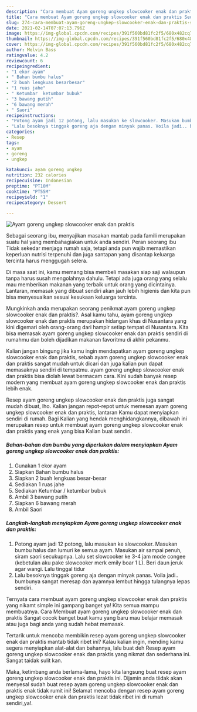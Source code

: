 ```yaml
---
description: "Cara membuat Ayam goreng ungkep slowcooker enak dan praktis Sederhana Untuk Jualan"
title: "Cara membuat Ayam goreng ungkep slowcooker enak dan praktis Sederhana Untuk Jualan"
slug: 274-cara-membuat-ayam-goreng-ungkep-slowcooker-enak-dan-praktis-sederhana-untuk-jualan
date: 2021-02-14T07:07:13.796Z
image: https://img-global.cpcdn.com/recipes/391f560bd81fc2f5/680x482cq70/ayam-goreng-ungkep-slowcooker-enak-dan-praktis-foto-resep-utama.jpg
thumbnail: https://img-global.cpcdn.com/recipes/391f560bd81fc2f5/680x482cq70/ayam-goreng-ungkep-slowcooker-enak-dan-praktis-foto-resep-utama.jpg
cover: https://img-global.cpcdn.com/recipes/391f560bd81fc2f5/680x482cq70/ayam-goreng-ungkep-slowcooker-enak-dan-praktis-foto-resep-utama.jpg
author: Melvin Bass
ratingvalue: 4.2
reviewcount: 6
recipeingredient:
- "1 ekor ayam"
- " Bahan bumbu halus"
- "2 buah lengkuas besarbesar"
- "1 ruas jahe"
- " Ketumbar  ketumbar bubuk"
- "3 bawang putih"
- "6 bawang merah"
- " Saori"
recipeinstructions:
- "Potong ayam jadi 12 potong, lalu masukan ke slowcooker. Masukan bumbu halus dan lumuri ke semua ayam. Masukan air sampai penuh, siram saori secukupnya. Lalu set slowcooker ke 3-4 jam mode congee (kebetulan aku pake slowcooker merk emily boar 1 L). Beri daun jeruk agar wangi. Lalu tinggal tidur"
- "Lalu besoknya tinggak goreng aja dengan minyak panas. Voila jadi.. bumbunya sangat meresap dan ayamnya lembut hingga tulangnya lepas sendiri."
categories:
- Resep
tags:
- ayam
- goreng
- ungkep

katakunci: ayam goreng ungkep 
nutrition: 232 calories
recipecuisine: Indonesian
preptime: "PT10M"
cooktime: "PT55M"
recipeyield: "1"
recipecategory: Dessert

---
```



![Ayam goreng ungkep slowcooker enak dan praktis](https://img-global.cpcdn.com/recipes/391f560bd81fc2f5/680x482cq70/ayam-goreng-ungkep-slowcooker-enak-dan-praktis-foto-resep-utama.jpg)

Sebagai seorang ibu, menyajikan masakan mantab pada famili merupakan suatu hal yang membahagiakan untuk anda sendiri. Peran seorang ibu Tidak sekedar menjaga rumah saja, tetapi anda pun wajib memastikan keperluan nutrisi terpenuhi dan juga santapan yang disantap keluarga tercinta harus menggugah selera.

Di masa  saat ini, kamu memang bisa membeli masakan siap saji walaupun tanpa harus susah mengolahnya dahulu. Tetapi ada juga orang yang selalu mau memberikan makanan yang terbaik untuk orang yang dicintainya. Lantaran, memasak yang dibuat sendiri akan jauh lebih higienis dan kita pun bisa menyesuaikan sesuai kesukaan keluarga tercinta. 



Mungkinkah anda merupakan seorang penikmat ayam goreng ungkep slowcooker enak dan praktis?. Asal kamu tahu, ayam goreng ungkep slowcooker enak dan praktis merupakan hidangan khas di Nusantara yang kini digemari oleh orang-orang dari hampir setiap tempat di Nusantara. Kita bisa memasak ayam goreng ungkep slowcooker enak dan praktis sendiri di rumahmu dan boleh dijadikan makanan favoritmu di akhir pekanmu.

Kalian jangan bingung jika kamu ingin mendapatkan ayam goreng ungkep slowcooker enak dan praktis, sebab ayam goreng ungkep slowcooker enak dan praktis sangat mudah untuk dicari dan juga kalian pun dapat memasaknya sendiri di tempatmu. ayam goreng ungkep slowcooker enak dan praktis bisa diolah lewat bermacam cara. Kini sudah banyak resep modern yang membuat ayam goreng ungkep slowcooker enak dan praktis lebih enak.

Resep ayam goreng ungkep slowcooker enak dan praktis juga sangat mudah dibuat, lho. Kalian jangan repot-repot untuk memesan ayam goreng ungkep slowcooker enak dan praktis, lantaran Kamu dapat menyiapkan sendiri di rumah. Bagi Kalian yang hendak menghidangkannya, dibawah ini merupakan resep untuk membuat ayam goreng ungkep slowcooker enak dan praktis yang enak yang bisa Kalian buat sendiri.

<!--inarticleads1-->

##### Bahan-bahan dan bumbu yang diperlukan dalam menyiapkan Ayam goreng ungkep slowcooker enak dan praktis:

1. Gunakan 1 ekor ayam
1. Siapkan  Bahan bumbu halus
1. Siapkan 2 buah lengkuas besar-besar
1. Sediakan 1 ruas jahe
1. Sediakan  Ketumbar / ketumbar bubuk
1. Ambil 3 bawang putih
1. Siapkan 6 bawang merah
1. Ambil  Saori




<!--inarticleads2-->

##### Langkah-langkah menyiapkan Ayam goreng ungkep slowcooker enak dan praktis:

1. Potong ayam jadi 12 potong, lalu masukan ke slowcooker. Masukan bumbu halus dan lumuri ke semua ayam. Masukan air sampai penuh, siram saori secukupnya. Lalu set slowcooker ke 3-4 jam mode congee (kebetulan aku pake slowcooker merk emily boar 1 L). Beri daun jeruk agar wangi. Lalu tinggal tidur
1. Lalu besoknya tinggak goreng aja dengan minyak panas. Voila jadi.. bumbunya sangat meresap dan ayamnya lembut hingga tulangnya lepas sendiri.




Ternyata cara membuat ayam goreng ungkep slowcooker enak dan praktis yang nikamt simple ini gampang banget ya! Kita semua mampu membuatnya. Cara Membuat ayam goreng ungkep slowcooker enak dan praktis Sangat cocok banget buat kamu yang baru mau belajar memasak atau juga bagi anda yang sudah hebat memasak.

Tertarik untuk mencoba membikin resep ayam goreng ungkep slowcooker enak dan praktis mantab tidak ribet ini? Kalau kalian ingin, mending kamu segera menyiapkan alat-alat dan bahannya, lalu buat deh Resep ayam goreng ungkep slowcooker enak dan praktis yang nikmat dan sederhana ini. Sangat taidak sulit kan. 

Maka, ketimbang anda berlama-lama, hayo kita langsung buat resep ayam goreng ungkep slowcooker enak dan praktis ini. Dijamin anda tiidak akan menyesal sudah buat resep ayam goreng ungkep slowcooker enak dan praktis enak tidak rumit ini! Selamat mencoba dengan resep ayam goreng ungkep slowcooker enak dan praktis lezat tidak ribet ini di rumah sendiri,ya!.

